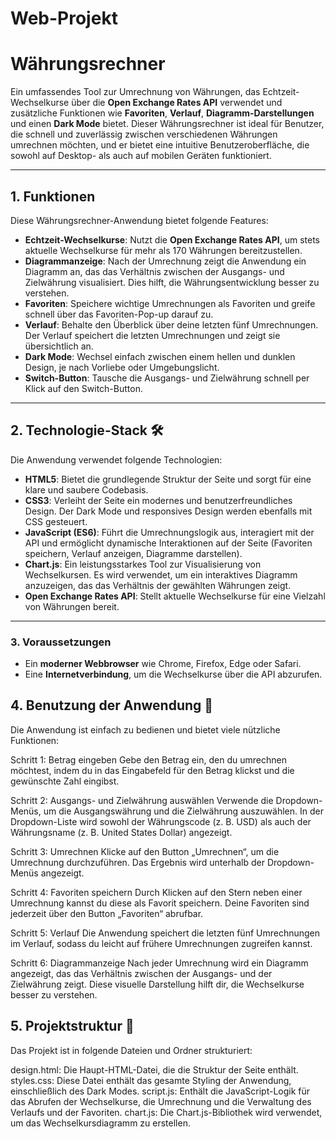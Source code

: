 # Web-Projekt
 # Währungsrechner 

Ein umfassendes Tool zur Umrechnung von Währungen, das Echtzeit-Wechselkurse über die **Open Exchange Rates API** verwendet und zusätzliche Funktionen wie **Favoriten**, **Verlauf**, **Diagramm-Darstellungen** und einen **Dark Mode** bietet. Dieser Währungsrechner ist ideal für Benutzer, die schnell und zuverlässig zwischen verschiedenen Währungen umrechnen möchten, und er bietet eine intuitive Benutzeroberfläche, die sowohl auf Desktop- als auch auf mobilen Geräten funktioniert.

---

## 1. Funktionen 

Diese Währungsrechner-Anwendung bietet folgende Features:

- **Echtzeit-Wechselkurse**: Nutzt die **Open Exchange Rates API**, um stets aktuelle Wechselkurse für mehr als 170 Währungen bereitzustellen.
- **Diagrammanzeige**: Nach der Umrechnung zeigt die Anwendung ein Diagramm an, das das Verhältnis zwischen der Ausgangs- und Zielwährung visualisiert. Dies hilft, die Währungsentwicklung besser zu verstehen.
- **Favoriten**: Speichere wichtige Umrechnungen als Favoriten und greife schnell über das Favoriten-Pop-up darauf zu.
- **Verlauf**: Behalte den Überblick über deine letzten fünf Umrechnungen. Der Verlauf speichert die letzten Umrechnungen und zeigt sie übersichtlich an.
- **Dark Mode**: Wechsel einfach zwischen einem hellen und dunklen Design, je nach Vorliebe oder Umgebungslicht.
- **Switch-Button**: Tausche die Ausgangs- und Zielwährung schnell per Klick auf den Switch-Button.

---

## 2. Technologie-Stack 🛠️

Die Anwendung verwendet folgende Technologien:

- **HTML5**: Bietet die grundlegende Struktur der Seite und sorgt für eine klare und saubere Codebasis.
- **CSS3**: Verleiht der Seite ein modernes und benutzerfreundliches Design. Der Dark Mode und responsives Design werden ebenfalls mit CSS gesteuert.
- **JavaScript (ES6)**: Führt die Umrechnungslogik aus, interagiert mit der API und ermöglicht dynamische Interaktionen auf der Seite (Favoriten speichern, Verlauf anzeigen, Diagramme darstellen).
- **Chart.js**: Ein leistungsstarkes Tool zur Visualisierung von Wechselkursen. Es wird verwendet, um ein interaktives Diagramm anzuzeigen, das das Verhältnis der gewählten Währungen zeigt.
- **Open Exchange Rates API**: Stellt aktuelle Wechselkurse für eine Vielzahl von Währungen bereit.

---

### 3. Voraussetzungen

- Ein **moderner Webbrowser** wie Chrome, Firefox, Edge oder Safari.
- Eine **Internetverbindung**, um die Wechselkurse über die API abzurufen.


## 4. Benutzung der Anwendung 🚀
Die Anwendung ist einfach zu bedienen und bietet viele nützliche Funktionen:

Schritt 1: Betrag eingeben
Gebe den Betrag ein, den du umrechnen möchtest, indem du in das Eingabefeld für den Betrag klickst und die gewünschte Zahl eingibst.

Schritt 2: Ausgangs- und Zielwährung auswählen
Verwende die Dropdown-Menüs, um die Ausgangswährung und die Zielwährung auszuwählen. In der Dropdown-Liste wird sowohl der Währungscode (z. B. USD) als auch der Währungsname (z. B. United States Dollar) angezeigt.

Schritt 3: Umrechnen
Klicke auf den Button „Umrechnen“, um die Umrechnung durchzuführen. Das Ergebnis wird unterhalb der Dropdown-Menüs angezeigt.

Schritt 4: Favoriten speichern
Durch Klicken auf den Stern neben einer Umrechnung kannst du diese als Favorit speichern. Deine Favoriten sind jederzeit über den Button „Favoriten“ abrufbar.

Schritt 5: Verlauf
Die Anwendung speichert die letzten fünf Umrechnungen im Verlauf, sodass du leicht auf frühere Umrechnungen zugreifen kannst.

Schritt 6: Diagrammanzeige
Nach jeder Umrechnung wird ein Diagramm angezeigt, das das Verhältnis zwischen der Ausgangs- und der Zielwährung zeigt. Diese visuelle Darstellung hilft dir, die Wechselkurse besser zu verstehen.

## 5. Projektstruktur 📂
Das Projekt ist in folgende Dateien und Ordner strukturiert:

design.html: Die Haupt-HTML-Datei, die die Struktur der Seite enthält.
styles.css: Diese Datei enthält das gesamte Styling der Anwendung, einschließlich des Dark Modes.
script.js: Enthält die JavaScript-Logik für das Abrufen der Wechselkurse, die Umrechnung und die Verwaltung des Verlaufs und der Favoriten.
chart.js: Die Chart.js-Bibliothek wird verwendet, um das Wechselkursdiagramm zu erstellen.
